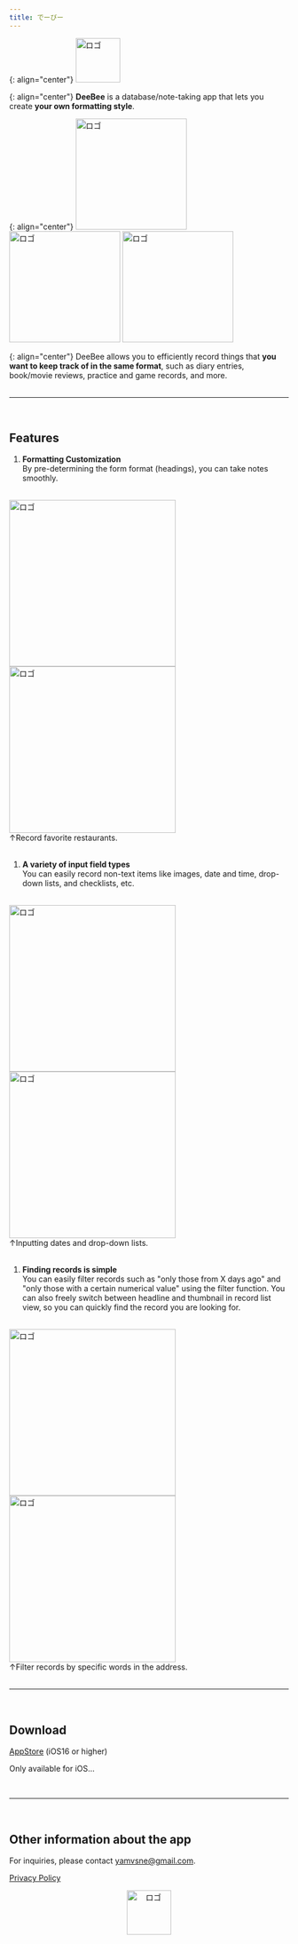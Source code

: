 ```yaml
---
title: でーびー
---
```


{: align="center"}
<img src="https://raw.githubusercontent.com/yamvsne/DeeBee/images/images/DeeBee_Logo.svg" alt="ロゴ" width="80"/><br>

{: align="center"}
**DeeBee** is a database/note-taking app that lets you create **your own formatting style**.<br>

{: align="center"}
<img src="https://raw.githubusercontent.com/yamvsne/DeeBee/images/images/top1-5.4_en.jpg" alt="ロゴ" width="200"/>
<img src="https://raw.githubusercontent.com/yamvsne/DeeBee/images/images/top2-5.4_en.jpg" alt="ロゴ" width="200"/>
<img src="https://raw.githubusercontent.com/yamvsne/DeeBee/images/images/top3-5.4_en.jpg" alt="ロゴ" width="200"/><br>

{: align="center"}
DeeBee allows you to efficiently record things that **you want to keep track of in the same format**, such as diary entries, book/movie reviews, practice and game records, and more.<br><br>

---

<br>

## Features

1. **Formatting Customization**<br>
By pre-determining the form format (headings), you can take notes smoothly.<br><br>
<img src="https://raw.githubusercontent.com/yamvsne/DeeBee/images/images/feature1-1-5.4_en.jpg" alt="ロゴ" width="300"/>
<img src="https://raw.githubusercontent.com/yamvsne/DeeBee/images/images/feature1-2-5.4_en.jpg" alt="ロゴ" width="300"/><br>
↑Record favorite restaurants.<br><br>

1. **A variety of input field types**<br>
You can easily record non-text items like images, date and time, drop-down lists, and checklists, etc.<br><br>
<img src="https://raw.githubusercontent.com/yamvsne/DeeBee/images/images/feature2-1-5.4_en.jpg" alt="ロゴ" width="300"/>
<img src="https://raw.githubusercontent.com/yamvsne/DeeBee/images/images/feature2-2-5.4_en.jpg" alt="ロゴ" width="300"/><br>
↑Inputting dates and drop-down lists.<br><br>

1. **Finding records is simple**<br>
You can easily filter records such as "only those from X days ago" and "only those with a certain numerical value" using the filter function. You can also freely switch between headline and thumbnail in record list view, so you can quickly find the record you are looking for.<br><br>
<img src="https://raw.githubusercontent.com/yamvsne/DeeBee/images/images/feature3-1-5.4_en.jpg" alt="ロゴ" width="300"/>
<img src="https://raw.githubusercontent.com/yamvsne/DeeBee/images/images/feature3-2-5.4_en.jpg" alt="ロゴ" width="300"/><br>
↑Filter records by specific words in the address.<br><br>

---

<br>

## Download

[AppStore](http://google.com) (iOS16 or higher)

Only available for iOS…<br>

<br>

---

<br>

## Other information about the app

For inquiries, please contact yamvsne@gmail.com.

[Privacy Policy](https://yamvsne.github.io/DeeBee/PrivacyPolicy/en)

<div align="center">
<img src="https://raw.githubusercontent.com/yamvsne/DeeBee/images/images/DeeBee_Logo.svg" alt="ロゴ" width="80"/>
</div>
